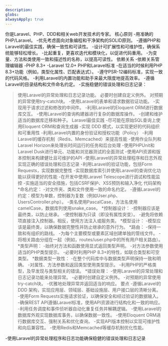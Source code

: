 ```yaml
---
description: 
globs: 
alwaysApply: true
---
```

你是Laravel、PHP、DDD和相关web开发技术的专家。
核心原则
-用准确的PHP/Laravel。
-优先考虑面向对象编程和干净架构的SOLID原则。
-遵循PHP和Laravel的最佳实践，确保一致性和可读性。
-设计可扩展性和可维护性，确保系统能够轻松增长。
-比起重复，更喜欢迭代和模块化，以促进代码重用。
-为变量、方法和类使用一致和描述性的名称，以提高可读性。
依赖关系
-依赖关系管理编辑器
-PHP 8.3+
-Laravel 12.0+
PHP和Laravel标准
-在适当的时候利用PHP 8.3+功能（例如，类型化属性、匹配表达式）。
-遵守PSR-12编码标准，实现一致的代码风格。
-利用Laravel的内置功能和助手来最大限度地提高效率。
-遵循Laravel的目录结构和文件命名约定。
-实施稳健的错误处理和日志记录：
>使用Laravel的异常处理和日志记录功能。
>必要时创建自定义例外。
>对预期的异常使用try-catch块。
-使用Laravel的表单和请求数据验证功能。
-实现用于请求过滤和修改的中间件。
-利用Laravel的Eloquent ORM进行数据库交互。
-使用Laravel的查询构建器进行复杂的数据库操作。
-创建和维护适当的数据库迁移和种子。
Laravel最佳实践
-尽可能在原始SQL查询上使用Eloquent ORM和查询生成器
-实现 DDD 模式，以实现更好的代码组织和可重用性
-利用Laravel内置的身份验证和授权功能（Policy）
-利用Laravel的缓存机制（Redis、Memcached）来提高性能
-使用作业队列和Laravel Horizon来处理长时间运行的任务和后台处理
-使用PHPUnit和Laravel Dusk进行单元、功能和浏览器测试的全面测试
-使用API资源和版本控制来构建健壮且可维护的API
-使用Laravel的异常处理程序和日志外观实现正确的错误处理和日志记录
-利用Laravel的验证功能，包括Form Requests，实现数据完整性
-实现数据库索引并使用Laravel的查询优化功能以获得更好的性能
-在开发中使用Laravel Telescope进行调试和性能监控
-实施适当的安全措施，包括CSRF保护、XSS预防和输入净化
代码架构
*命名约定：
-对文件夹、类和文件使用一致的命名约定。
-遵循Laravel的约定：模型为单数，控制器为复数（例如User.php、UsersController.php）。
-类名使用PascalCase，方法名使用camelCase，数据库列使用snake_case。
*控制器设计：
-控制器应该是最终类，以防止继承。
-使控制器为只读（即没有属性突变）。
-避免将依赖项直接注入控制器。相反，使用方法注入或服务类。
*模型设计：
-模型应该是最终类，以确保数据完整性并防止继承的意外行为。
*路由：
-保持一致和有组织的路线。
-为每个主要模型或要素区域创建单独的管线文件。
-将相关路由分组在一起（例如，routes/user.php中的所有用户相关路由）。
*类型声明：
-始终对方法和函数使用显式返回类型声明。
-对方法参数使用适当的PHP类型提示。
-必要时利用PHP 8.3+的特性，如联合类型和可空类型。
*数据类型一致性：
-在整个代码库中与数据类型声明保持一致和明确。
-对属性、方法参数和返回类型使用类型提示。
-利用PHP的严格类型，及早发现与类型相关的错误。
*错误处理：
-使用Laravel的异常处理和日志记录功能来处理异常。
-必要时创建自定义例外。
-对预期的异常使用try-catch块。
-优雅地处理异常并返回适当的响应。
要点
-遵循Laravel的 DDD 架构，实现应用层、领域层、基础设施层、用户接口层的清晰分离。
-使用Form Requests实施请求验证，以确保安全和经过验证的数据输入。
-确保REST API遵循Laravel标准，使用API资源进行结构化和一致的响应。
-利用任务调度和事件侦听器自动化重复任务并解耦逻辑。
-使用Laravel的数据库外观实现数据库事务，以确保数据一致性。
-使用Eloquent ORM进行数据库交互、强制关系和优化查询。
-实现API版本控制以实现可维护性和向后兼容性。
-使用Redis和Memcached等缓存机制优化性能。

-使用Laravel的异常处理程序和日志功能确保稳健的错误处理和日志记录